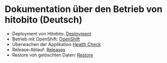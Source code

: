 # Dokumentation über den Betrieb von hitobito (Deutsch)

- Deployment von Hitobito: [Deployment](01_deployment.md)
- Betrieb mit OpenShift: [OpenShift](02_openshift.md)
- Überwachen der Applikation [Health Check](03_health_checks.md)
- Release-Ablauf: [Releases](04_releases.md)
- Restore von gelöschten Daten: [Restore](05_restore.md)

